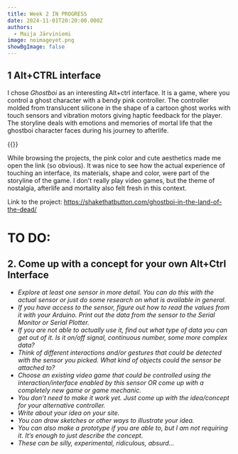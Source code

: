 ```yaml
---
title: Week 2 IN PROGRESS
date: 2024-11-01T20:20:00.000Z
authors:
  - Maija Järviniemi
image: noimageyet.png
showBgImage: false
---
```

## 1 Alt+CTRL interface

I chose *Ghostboi* as an interesting Alt+ctrl interface. It is a game, where you control a ghost character with a bendy pink controller. The controller molded from translucent silicone in the shape of a cartoon ghost works with touch sensors and vibration motors giving haptic feedback for the player. The storyline deals with emotions and memories of mortal life that the ghostboi character faces during his journey to afterlife.

{{<youtube kD_QNWwgXTA>}}

While browsing the projects, the pink color and cute aesthetics made me open the link (so obvious). It was nice to see how the actual experience of touching an interface, its materials, shape and color, were part of the storyline of the game. I don't really play video games, but the theme of nostalgia, afterlife and mortality also felt fresh in this context. 

Link to the project: <https://shakethatbutton.com/ghostboi-in-the-land-of-the-dead/>



# TO DO:

## 2. Come up with a concept for your own Alt+Ctrl Interface #

* *Explore at least one sensor in more detail. You can do this with the actual sensor or just do some research on what is available in general.*
* *If you have access to the sensor, figure out how to read the values from it with your Arduino. Print out the data from the sensor to the Serial Monitor or Serial Plotter.*
* *If you are not able to actually use it, find out what type of data you can get out of it. Is it on/off signal, continuous number, some more complex data?*
* *Think of different interactions and/or gestures that could be detected with the sensor you picked. What kind of objects could the sensor be attached to?*
* *Choose an existing video game that could be controlled using the interaction/interface enabled by this sensor OR come up with a completely new game or game mechanic.*
* *You don’t need to make it work yet. Just come up with the idea/concept for your alternative controller.*
* *Write about your idea on your site.*
* *You can draw sketches or other ways to illustrate your idea.*
* *You can also make a prototype if you are able to, but I am not requiring it. It’s enough to just describe the concept.*
* *These can be silly, experimental, ridiculous, absurd…*
